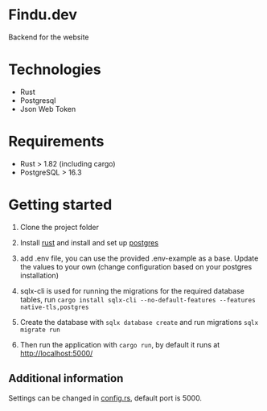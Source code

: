 # Findu.dev
Backend for the website

# Technologies
* Rust
* Postgresql
* Json Web Token

# Requirements
* Rust > 1.82 (including cargo)
* PostgreSQL > 16.3

# Getting started
1. Clone the project folder

2. Install [rust](https://www.rust-lang.org/tools/install) and install and set up [postgres](https://www.postgresql.org/download/)

3. add .env file, you can use the provided .env-example as a base. Update the values to your own (change configuration based on your postgres installation)
 
4. sqlx-cli is used for running the migrations for the required database tables, run `cargo install sqlx-cli --no-default-features --features native-tls,postgres`

5. Create the database with `sqlx database create` and run migrations `sqlx migrate run`

6. Then run the application with `cargo run`, by default it runs at [http://localhost:5000/](http://localhost:5000/)


## Additional information

Settings can be changed in [config.rs](./src/config.rs), default port is 5000.

